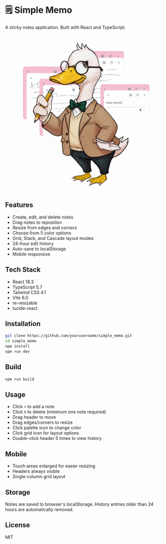 # 🗒️ Simple Memo

A sticky notes application. Built with React and TypeScript.

![Simple Memo Screenshot](./screenshot.png)

## Features

- Create, edit, and delete notes
- Drag notes to reposition
- Resize from edges and corners
- Choose from 5 color options
- Grid, Stack, and Cascade layout modes
- 24-hour edit history
- Auto-save to localStorage
- Mobile responsive

## Tech Stack

- React 18.3
- TypeScript 5.7
- Tailwind CSS 4.1
- Vite 6.0
- re-resizable
- lucide-react

## Installation

```bash
git clone https://github.com/yourusername/simple_memo.git
cd simple_memo
npm install
npm run dev
```

## Build

```bash
npm run build
```

## Usage

- Click `+` to add a note
- Click `X` to delete (minimum one note required)
- Drag header to move
- Drag edges/corners to resize
- Click palette icon to change color
- Click grid icon for layout options
- Double-click header 5 times to view history

## Mobile

- Touch areas enlarged for easier resizing
- Headers always visible
- Single-column grid layout

## Storage

Notes are saved to browser's localStorage. History entries older than 24 hours are automatically removed.

## License

MIT
